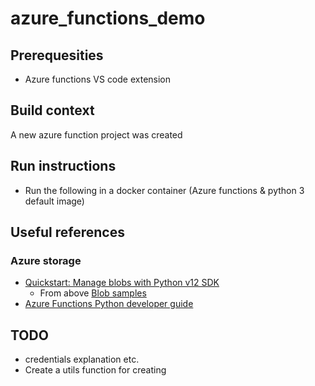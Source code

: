 # azure_functions_demo

## Prerequesities
* Azure functions VS code extension

## Build context
A new azure function project was created

## Run instructions
* Run the following in a docker container (Azure functions & python 3 default image)

## Useful references
### Azure storage
* [Quickstart: Manage blobs with Python v12 SDK](https://docs.microsoft.com/en-us/azure/storage/blobs/storage-quickstart-blobs-python)
    * From above [Blob samples](https://github.com/Azure/azure-sdk-for-python/tree/main/sdk/storage/azure-storage-blob#next-steps)
* [Azure Functions Python developer guide](https://docs.microsoft.com/en-us/azure/azure-functions/functions-reference-python?tabs=azurecli-linux%2Capplication-level)


## TODO
* credentials explanation etc.
* Create a utils function for creating